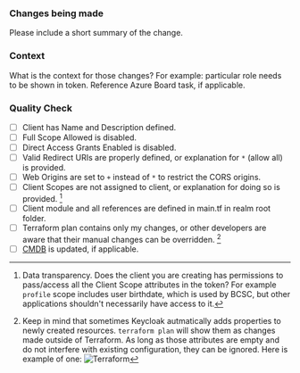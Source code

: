 ### Changes being made

Please include a short summary of the change.

### Context

What is the context for those changes? For example: particular role needs to be shown in token. Reference Azure Board task, if applicable.
 
### Quality Check

- [ ] Client has Name and Description defined.
- [ ] Full Scope Allowed is disabled.
- [ ] Direct Access Grants Enabled is disabled.
- [ ] Valid Redirect URIs are properly defined, or explanation for `*` (allow all) is provided. 
- [ ] Web Origins are set to `+` instead of `*` to restrict the CORS origins.
- [ ] Client Scopes are not assigned to client, or explanation for doing so is provided. [^1]
- [ ] Client module and all references are defined in main.tf in realm root folder.
- [ ] Terraform plan contains only my changes, or other developers are aware that their manual changes can be overridden. [^2]
- [ ] [CMDB](https://cmdb.hlth.gov.bc.ca/cmdbuildProd/ui/#classes/Application/cards) is updated, if applicable.

[^1]: Data transparency. Does the client you are creating has permissions to pass/access all the Client Scope attributes in the token? For example `profile` scope includes user birthdate, which is used by BCSC, but other applications shouldn't necessarily have access to it.


[^2]: Keep in mind that sometimes Keycloak autmatically adds properties to newly created resources. `terraform plan` will show them as changes made outside of Terraform. As long as those attributes are empty and do not interfere with existing configuration, they can be ignored. Here is example of one:
![Terraform](https://user-images.githubusercontent.com/52381251/236051457-cdf91ff2-adc1-4ec0-b648-bfbcd7c55198.png)
